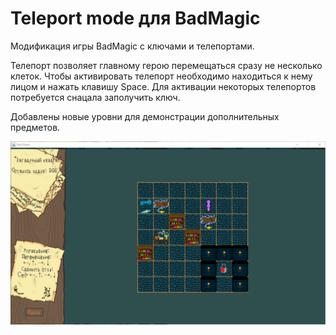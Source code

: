 # Teleport mode для BadMagic

Модификация игры BadMagic с ключами и телепортами.

Телепорт позволяет главному герою перемещаться сразу не несколько клеток. 
Чтобы активировать телепорт необходимо находиться к нему лицом и нажать клавишу Space.
Для активации некоторых телепортов потребуется снацала заполучить ключ.

Добавлены новые уровни для демонстрации дополнительных предметов.

![Teleport](img/teleport.png)
